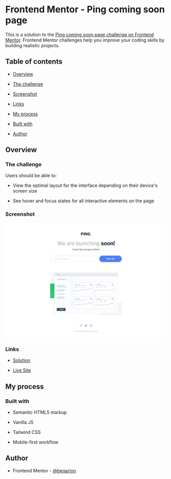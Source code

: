 # Frontend Mentor - Ping coming soon page

This is a solution to the [Ping coming soon page challenge on Frontend Mentor](https://www.frontendmentor.io/challenges/ping-single-column-coming-soon-page-5cadd051fec04111f7b848da). Frontend Mentor challenges help you improve your coding skills by building realistic projects.

## Table of contents

- [Overview](#overview)

- [The challenge](#the-challenge)

- [Screenshot](#screenshot)

- [Links](#links)

- [My process](#my-process)

- [Built with](#built-with)

- [Author](#author)

## Overview

### The challenge

Users should be able to:

- View the optimal layout for the interface depending on their device's screen size

- See hover and focus states for all interactive elements on the page

### Screenshot

![](./screenshot.png)

### Links

- [Solution](https://github.com/beqarion/fm-js-ping-coming-soon-page)

- [Live Site](https://ping-single-column-coming-soon.netlify.app/)

## My process

### Built with

- Semantic HTML5 markup

- Vanilla JS

- Tailwind CSS

- Mobile-first workflow

## Author

- Frontend Mentor - [@beqarion](https://www.frontendmentor.io/profile/beqarion)
